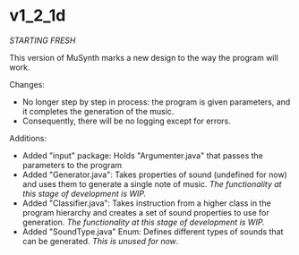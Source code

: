 ﻿# v1_2_1d

*STARTING FRESH*

This version of MuSynth marks a new design to the way the program will work.   

Changes:
- No longer step by step in process: the program is given parameters, and it completes the generation of the music.
- Consequently, there will be no logging except for errors.

Additions:
- Added "input" package: Holds "Argumenter.java" that passes the parameters to the program
- Added "Generator.java": Takes properties of sound (undefined for now) and uses them to generate a single note of music. *The functionality at this stage of development is WIP.*
- Added "Classifier.java": Takes instruction from a higher class in the program hierarchy and creates a set of sound properties to use for generation. *The functionality at this stage of development is WIP.*
- Added "SoundType.java" Enum: Defines different types of sounds that can be generated. *This is unused for now*.
